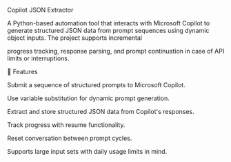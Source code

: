 Copilot JSON Extractor


A Python-based automation tool that interacts with Microsoft Copilot to generate structured JSON data from prompt sequences using dynamic object inputs. The project supports incremental 

progress tracking, response parsing, and prompt continuation in case of API limits or interruptions.

🚀 Features

Submit a sequence of structured prompts to Microsoft Copilot.

Use variable substitution for dynamic prompt generation.

Extract and store structured JSON data from Copilot's responses.

Track progress with resume functionality.

Reset conversation between prompt cycles.

Supports large input sets with daily usage limits in mind.

